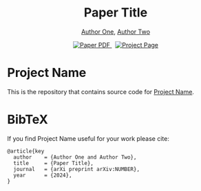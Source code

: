 <p align="center">
  <h1 align="center">Paper Title</h1>
  <p align="center">
    <a href="https://ttic.edu/">Author One</a>,
    <a href="https://ttic.edu/">Author Two</a>
  </p>
  <p align="center">
    <a href='https://arxiv.org/abs/'>
      <img src='https://img.shields.io/badge/Paper-PDF-red?style=flat&logo=arXiv&logoColor=red' alt='Paper PDF'>
    </a>
    <a href='https://ripl.github.io/' style='padding-left: 0.5rem;'>
      <img src='https://img.shields.io/badge/Project-Page-blue?style=flat&logo=Google%20chrome&logoColor=blue' alt='Project Page'>
    </a>
  </p>
</p>

# Project Name

This is the repository that contains source code for [Project Name](https://ripl.github.io).

# BibTeX
If you find Project Name useful for your work please cite:
```
@article{key
  author    = {Author One and Author Two},
  title     = {Paper Title},
  journal   = {arXi preprint arXiv:NUMBER},
  year      = {2024},
}
```
